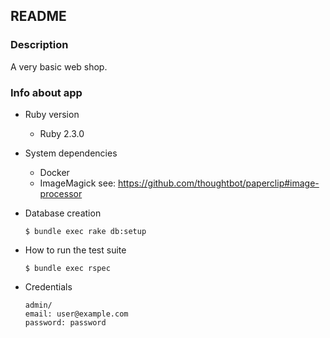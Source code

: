 ## README

### Description

A very basic web shop.

### Info about app

- Ruby version
    - Ruby 2.3.0

- System dependencies
    - Docker
    - ImageMagick see: https://github.com/thoughtbot/paperclip#image-processor

- Database creation
    ```shell
    $ bundle exec rake db:setup
    ```

- How to run the test suite
    ```shell
    $ bundle exec rspec
    ```

- Credentials 
  ```
  admin/
  email: user@example.com
  password: password
  ```
